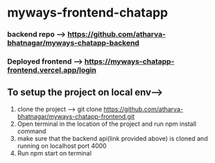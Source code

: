 # myways-frontend-chatapp

### backend repo --> https://github.com/atharva-bhatnagar/myways-chatapp-backend

### Deployed frontend --> https://myways-chatapp-frontend.vercel.app/login

## To setup the project on local env--> 
1) clone the project  --> git clone https://github.com/atharva-bhatnagar/myways-chatapp-frontend.git
2) Open terminal in the location of the project and run npm install command
3) make sure that the backend api(link provided above) is cloned and running on localhost port 4000
4) Run npm start on terminal



